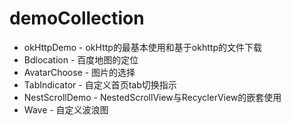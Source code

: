 # demoCollection

* okHttpDemo - okHttp的最基本使用和基于okhttp的文件下载
* Bdlocation - 百度地图的定位
* AvatarChoose - 图片的选择
* TabIndicator - 自定义首页tab切换指示
* NestScrollDemo - 	NestedScrollView与RecyclerView的嵌套使用
* Wave - 	自定义波浪图
